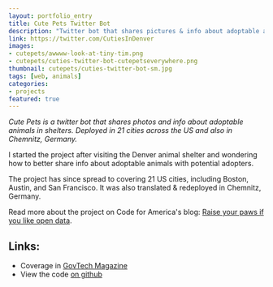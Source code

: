```yaml
---
layout: portfolio_entry
title: Cute Pets Twitter Bot
description: "Twitter bot that shares pictures & info about adoptable animals from the shelter in Denver. Scrapes data from gov webpage, posts to twitter."
link: https://twitter.com/CutiesInDenver
images:
- cutepets/awwww-look-at-tiny-tim.png
- cutepets/cuties-twitter-bot-cutepetseverywhere.png
thumbnail: cutepets/cuties-twitter-bot-sm.jpg
tags: [web, animals]
categories:
- projects
featured: true
---
```


*Cute Pets is a twitter bot that shares photos and info about adoptable animals in shelters. Deployed in 21 cities across the US and also in Chemnitz, Germany.*

I started the project after visiting the Denver animal shelter and wondering how to better share info about adoptable animals with potential adopters.

The project has since spread to covering 21 US cities, including Boston, Austin, and San Francisco. It was also translated & redeployed in Chemnitz, Germany.

Read more about the project on Code for America's blog: [Raise your paws if you like open data](http://www.codeforamerica.org/blog/2014/04/28/raise-your-paws-if-you-like-open-data/).

## Links:
 * Coverage in [GovTech Magazine](http://www.govtech.com/data/What-Open-Data-Can-is-Doing-for-Pets.html)
 * View the code [on github](http://github.com/codeforamerica/cutepets)
